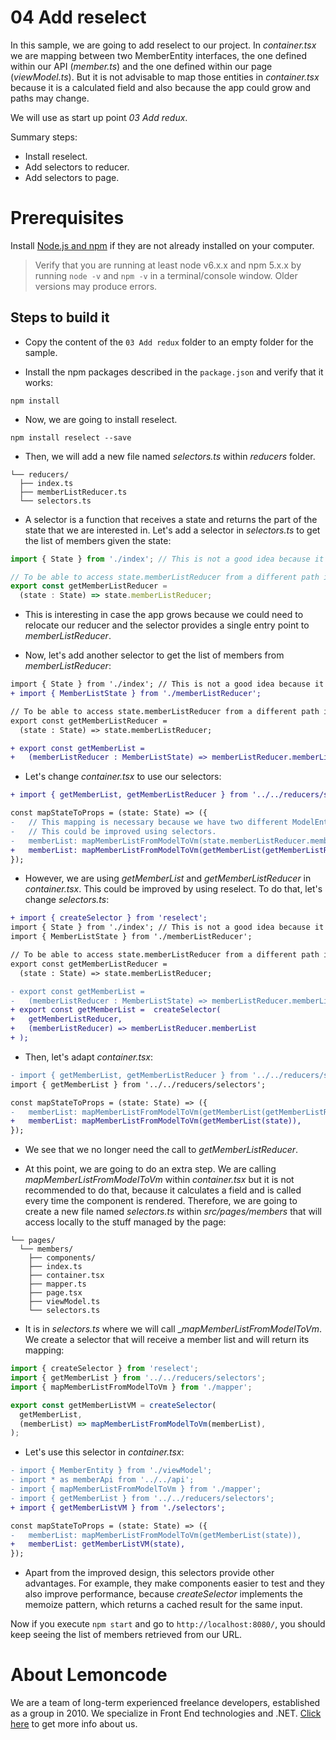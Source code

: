 # 04 Add reselect

In this sample, we are going to add reselect to our project. In _container.tsx_ we are mapping between two MemberEntity interfaces, the one defined within our API (_member.ts_) and the one defined within our page (_viewModel.ts_). But it is not advisable to map those entities in _container.tsx_ because it is a calculated field and also because the app could grow and paths may change.

We will use as start up point _03 Add redux_.

Summary steps:

- Install reselect.
- Add selectors to reducer.
- Add selectors to page.

# Prerequisites

Install [Node.js and npm](https://nodejs.org/en/) if they are not already installed on your computer.

> Verify that you are running at least node v6.x.x and npm 5.x.x by running `node -v` and `npm -v` in a terminal/console window. Older versions may produce errors.

## Steps to build it

- Copy the content of the `03 Add redux` folder to an empty folder for the sample.

- Install the npm packages described in the `package.json` and verify that it works:

```
npm install
```

- Now, we are going to install reselect.

```
npm install reselect --save
```

- Then, we will add a new file named _selectors.ts_ within _reducers_ folder.

```
└── reducers/
  ├── index.ts
  ├── memberListReducer.ts
  └── selectors.ts
```

- A selector is a function that receives a state and returns the part of the state that we are interested in. Let's add a selector in _selectors.ts_ to get the list of members given the state:

```javascript
import { State } from './index'; // This is not a good idea because it could create a circular reference, but we'll leave it like that for now

// To be able to access state.memberListReducer from a different path in case the app grows and we need to relocate our reducer.
export const getMemberListReducer = 
  (state : State) => state.memberListReducer;
```

- This is interesting in case the app grows because we could need to relocate our reducer and the selector provides a single entry point to _memberListReducer_.

- Now, let's add another selector to get the list of members from _memberListReducer_:

```diff
import { State } from './index'; // This is not a good idea because it could create a circular reference, but we'll leave it like that for now
+ import { MemberListState } from './memberListReducer';

// To be able to access state.memberListReducer from a different path in case the app grows and we need to relocate our reducer.
export const getMemberListReducer = 
  (state : State) => state.memberListReducer;

+ export const getMemberList =
+   (memberListReducer : MemberListState) => memberListReducer.memberList; 
```

- Let's change _container.tsx_ to use our selectors:

```diff
+ import { getMemberList, getMemberListReducer } from '../../reducers/selectors';

const mapStateToProps = (state: State) => ({
-   // This mapping is necessary because we have two different ModelEntity interfaces with the same name.
-   // This could be improved using selectors.
-   memberList: mapMemberListFromModelToVm(state.memberListReducer.memberList),
+   memberList: mapMemberListFromModelToVm(getMemberList(getMemberListReducer(state))), 
});
```

- However, we are using _getMemberList_ and _getMemberListReducer_ in _container.tsx_. This could be improved by using reselect. To do that, let's change _selectors.ts_:

```diff
+ import { createSelector } from 'reselect';
import { State } from './index'; // This is not a good idea because it could create a circular reference, but we'll leave it like that for now
import { MemberListState } from './memberListReducer';

// To be able to access state.memberListReducer from a different path in case the app grows and we need to relocate our reducer.
export const getMemberListReducer = 
  (state : State) => state.memberListReducer;

- export const getMemberList =
-   (memberListReducer : MemberListState) => memberListReducer.memberList; 
+ export const getMemberList =  createSelector(
+   getMemberListReducer, 
+   (memberListReducer) => memberListReducer.memberList
+ );
```

- Then, let's adapt _container.tsx_:

```diff
- import { getMemberList, getMemberListReducer } from '../../reducers/selectors';
import { getMemberList } from '../../reducers/selectors';

const mapStateToProps = (state: State) => ({
-   memberList: mapMemberListFromModelToVm(getMemberList(getMemberListReducer(state))), 
+   memberList: mapMemberListFromModelToVm(getMemberList(state)), 
});
```

- We see that we no longer need the call to _getMemberListReducer_.

- At this point, we are going to do an extra step. We are calling _mapMemberListFromModelToVm_ within _container.tsx_ but it is not recommended to do that, because it calculates a field and is called every time the component is rendered. Therefore, we are going to create a new file named _selectors.ts_ within _src/pages/members_ that will access locally to the stuff managed by the page:

```
└── pages/
  └── members/
    ├── components/
    ├── index.ts
    ├── container.tsx
    ├── mapper.ts
    ├── page.tsx
    ├── viewModel.ts
    └── selectors.ts
```

- It is in _selectors.ts_ where we will call __mapMemberListFromModelToVm_. We create a selector that will receive a member list and will return its mapping:

```javascript
import { createSelector } from 'reselect';
import { getMemberList } from '../../reducers/selectors';
import { mapMemberListFromModelToVm } from './mapper';

export const getMemberListVM = createSelector(
  getMemberList, 
  (memberList) => mapMemberListFromModelToVm(memberList), 
);
```

- Let's use this selector in _container.tsx_:

```diff
- import { MemberEntity } from './viewModel';
- import * as memberApi from '../../api';
- import { mapMemberListFromModelToVm } from './mapper';
- import { getMemberList } from '../../reducers/selectors';
+ import { getMemberListVM } from './selectors';

const mapStateToProps = (state: State) => ({
-   memberList: mapMemberListFromModelToVm(getMemberList(state)), 
+   memberList: getMemberListVM(state), 
});
```

- Apart from the improved design, this selectors provide other advantages. For example, they make components easier to test and they also improve performance, because _createSelector_ implements the memoize pattern, which returns a cached result for the same input.

Now if you execute `npm start` and go to `http://localhost:8080/`, you should keep seeing the list of members retrieved from our URL.
 
# About Lemoncode

We are a team of long-term experienced freelance developers, established as a group in 2010.
We specialize in Front End technologies and .NET. [Click here](http://lemoncode.net/services/en/#en-home) to get more info about us. 
